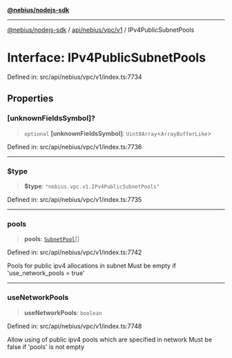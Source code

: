 [**@nebius/nodejs-sdk**](../../../../../README.md)

---

[@nebius/nodejs-sdk](../../../../../README.md) / [api/nebius/vpc/v1](../README.md) / IPv4PublicSubnetPools

# Interface: IPv4PublicSubnetPools

Defined in: src/api/nebius/vpc/v1/index.ts:7734

## Properties

### \[unknownFieldsSymbol\]?

> `optional` **\[unknownFieldsSymbol\]**: `Uint8Array`\<`ArrayBufferLike`\>

Defined in: src/api/nebius/vpc/v1/index.ts:7736

---

### $type

> **$type**: `"nebius.vpc.v1.IPv4PublicSubnetPools"`

Defined in: src/api/nebius/vpc/v1/index.ts:7735

---

### pools

> **pools**: [`SubnetPool`](SubnetPool.md)[]

Defined in: src/api/nebius/vpc/v1/index.ts:7742

Pools for public ipv4 allocations in subnet
Must be empty if 'use_network_pools = true'

---

### useNetworkPools

> **useNetworkPools**: `boolean`

Defined in: src/api/nebius/vpc/v1/index.ts:7748

Allow using of public ipv4 pools which are specified in network
Must be false if 'pools' is not empty
